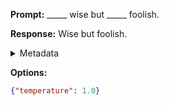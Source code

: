 **Prompt:**
_____ wise but _____ foolish.

**Response:**
Wise but foolish.

<details><summary>Metadata</summary>

- Duration: 720 ms
- Datetime: 2023-09-02T22:14:01.280836
- Model: gpt-3.5-turbo-0613

</details>

**Options:**
```json
{"temperature": 1.0}
```

